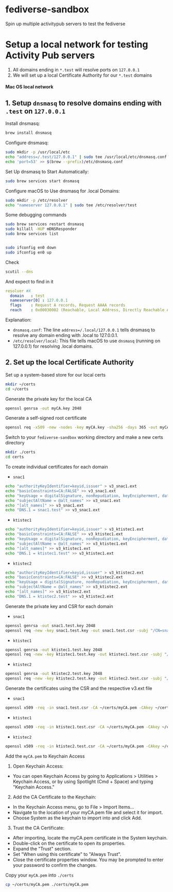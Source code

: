 # fediverse-sandbox
Spin up multiple activitypub servers to test the fediverse

# Setup a local network for testing Activity Pub servers

1. All domains ending in `*.test` will resolve ports on `127.0.0.1`
2. We will set up a local Certificate Authority for our `*.test` domains

#### Mac OS local network

## 1. Setup `dnsmasq` to resolve domains ending with `.test` on `127.0.0.1`

Install dnsmasq:
```bash
brew install dnsmasq
```

Configure dnsmasq:
```bash
sudo mkdir -p /usr/local/etc
echo "address=/.test/127.0.0.1" | sudo tee /usr/local/etc/dnsmasq.conf
echo 'port=53' >> $(brew --prefix)/etc/dnsmasq.conf
```

Set Up dnsmasq to Start Automatically:
```bash
sudo brew services start dnsmasq
```

Configure macOS to Use dnsmasq for .local Domains:
```bash
sudo mkdir -p /etc/resolver
echo "nameserver 127.0.0.1" | sudo tee /etc/resolver/test
```

Some debugging commands
```bash
sudo brew services restart dnsmasq
sudo killall -HUP mDNSResponder
sudo brew services list


sudo ifconfig en0 down
sudo ifconfig en0 up

```

Check
```bash
scutil --dns
```

And expect to find in it
```yaml
resolver #X
  domain   : test
  nameserver[0] : 127.0.0.1
  flags    : Request A records, Request AAAA records
  reach    : 0x00030002 (Reachable, Local Address, Directly Reachable Address)
```

Explanation:

* `dnsmasq.conf`: The line `address=/.local/127.0.0.1` tells dnsmasq to resolve any domain ending with .local to 127.0.0.1.
* `/etc/resolver/local`: This file tells macOS to use `dnsmasq` (running on 127.0.0.1) for resolving .local domains.

## 2. Set up the local Certificate Authority

Set up a system-based store for our local certs
```bash
mkdir ~/certs
cd ~/certs
```

Generate the private key for the local CA
```bash
openssl genrsa -out myCA.key 2048
```

Generate a self-signed root certificate
```bash
openssl req -x509 -new -nodes -key myCA.key -sha256 -days 365 -out myCA.pem -subj "/CN=MyTestCA"
```

Switch to your `fediverse-sandbox` working directory and make a new certs directory
```bash
mkdir ./certs
cd certs
```

To create individual certificates for each domain 

* `snac1`
```bash
echo "authorityKeyIdentifier=keyid,issuer" > v3_snac1.ext
echo "basicConstraints=CA:FALSE" >> v3_snac1.ext
echo "keyUsage = digitalSignature, nonRepudiation, keyEncipherment, dataEncipherment" >> v3_snac1.ext
echo "subjectAltName = @alt_names" >> v3_snac1.ext
echo "[alt_names]" >> v3_snac1.ext
echo "DNS.1 = snac1.test" >> v3_snac1.ext
```

* `ktistec1`
```bash
echo "authorityKeyIdentifier=keyid,issuer" > v3_ktistec1.ext
echo "basicConstraints=CA:FALSE" >> v3_ktistec1.ext
echo "keyUsage = digitalSignature, nonRepudiation, keyEncipherment, dataEncipherment" >> v3_ktistec1.ext
echo "subjectAltName = @alt_names" >> v3_ktistec1.ext
echo "[alt_names]" >> v3_ktistec1.ext
echo "DNS.1 = ktistec1.test" >> v3_ktistec1.ext
```

* `ktistec2`
```bash
echo "authorityKeyIdentifier=keyid,issuer" > v3_ktistec2.ext
echo "basicConstraints=CA:FALSE" >> v3_ktistec2.ext
echo "keyUsage = digitalSignature, nonRepudiation, keyEncipherment, dataEncipherment" >> v3_ktistec2.ext
echo "subjectAltName = @alt_names" >> v3_ktistec2.ext
echo "[alt_names]" >> v3_ktistec2.ext
echo "DNS.1 = ktistec2.test" >> v3_ktistec2.ext
```

Generate the private key and CSR for each domain
* `snac1`
```bash
openssl genrsa -out snac1.test.key 2048
openssl req -new -key snac1.test.key -out snac1.test.csr -subj "/CN=snac1.test"
```

* `ktistec1`
```bash
openssl genrsa -out ktistec1.test.key 2048
openssl req -new -key ktistec1.test.key -out ktistec1.test.csr -subj "/CN=ktistec1.test"
```

* `ktistec2`
```bash
openssl genrsa -out ktistec2.test.key 2048
openssl req -new -key ktistec2.test.key -out ktistec2.test.csr -subj "/CN=ktistec2.test"
```

Generate the certificates using the CSR and the respective v3.ext file
* `snac1`
```bash
openssl x509 -req -in snac1.test.csr -CA ~/certs/myCA.pem -CAkey ~/certs/myCA.key -CAcreateserial -out snac1.test.crt -days 365 -sha256 -extfile v3_snac1.ext
```

* `ktistec1`
```bash
openssl x509 -req -in ktistec1.test.csr -CA ~/certs/myCA.pem -CAkey ~/certs/myCA.key -CAcreateserial -out ktistec1.test.crt -days 365 -sha256 -extfile v3_ktistec1.ext
```

* `ktistec2`
```bash
openssl x509 -req -in ktistec2.test.csr -CA ~/certs/myCA.pem -CAkey ~/certs/myCA.key -CAcreateserial -out ktistec2.test.crt -days 365 -sha256 -extfile v3_ktistec2.ext
```


Add the `myCA.pem` to Keychain Access

1. Open Keychain Access:

* You can open Keychain Access by going to Applications > Utilities > Keychain Access, or by using Spotlight (Cmd + Space) and typing "Keychain Access."

2. Add the CA Certificate to the Keychain:

* In the Keychain Access menu, go to File > Import Items...
* Navigate to the location of your myCA.pem file and select it for import.
* Choose System as the keychain to import into and click Add.

3. Trust the CA Certificate:

* After importing, locate the myCA.pem certificate in the System keychain.
* Double-click on the certificate to open its properties.
* Expand the "Trust" section.
* Set "When using this certificate" to "Always Trust".
* Close the certificate properties window. You may be prompted to enter your password to confirm the changes.

Copy your `myCA.pem` into `./certs`
```bash
cp ~/certs/myCA.pem ./certs/myCA.pem
```

